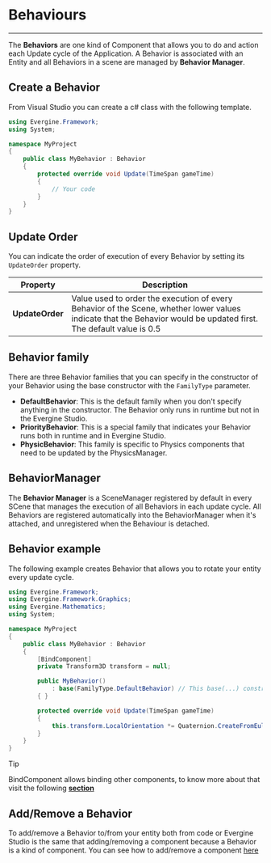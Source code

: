 # Behaviours
---

The **Behaviors** are one kind of Component that allows you to do and action each Update cycle of the Application. A Behavior is associated with an Entity and all Behaviors in a scene are managed by **Behavior Manager**.

## Create a Behavior
From Visual Studio you can create a c# class with the following template.

```csharp
using Evergine.Framework;
using System;

namespace MyProject
{
    public class MyBehavior : Behavior
    {
        protected override void Update(TimeSpan gameTime)
        {
            // Your code
        }
    }
}
```

## Update Order

You can indicate the order of execution of every Behavior by setting its `UpdateOrder` property. 

| Property | Description |
| --- | --- |
| **UpdateOrder** | Value used to order the execution of every Behavior of the Scene, whether lower values indicate that the Behavior would be updated first. The default value is 0.5 |

## Behavior family
There are three Behavior families that you can specify in the constructor of your Behavior using the base constructor with the `FamilyType` parameter.
 
 *  **DefaultBehavior**: This is the default family when you don't specify anything in the constructor. The Behavior only runs in runtime but not in the Evergine Studio.
 *  **PriorityBehavior**: This is a special family that indicates your Behavior runs both in runtime and in Evergine Studio.
 *  **PhysicBehavior**: This family is specific to Physics components that need to be updated by the PhysicsManager.


## BehaviorManager
The **Behavior Manager** is a SceneManager registered by default in every SCene that manages the execution of all Behaviors in each update cycle. All Behaviors are registered automatically into the BehaviorManager when it's attached, and unregistered when the Behaviour is detached.

## Behavior example
The following example creates Behavior that allows you to rotate your entity every update cycle.

```csharp
using Evergine.Framework;
using Evergine.Framework.Graphics;
using Evergine.Mathematics;
using System;

namespace MyProject
{
    public class MyBehavior : Behavior
    {
        [BindComponent]
        private Transform3D transform = null;

        public MyBehavior()
            : base(FamilyType.DefaultBehavior) // This base(...) constructor could be ommited.
        { }

        protected override void Update(TimeSpan gameTime)
        {
            this.transform.LocalOrientation *= Quaternion.CreateFromEuler(new Vector3(0, (float)gameTime.TotalSeconds, 0));
        }
    }
}
```
> [!Tip]
> BindComponent allows binding other components, to know more about that visit the following [**section**](../../bindings/index.md)

## Add/Remove a Behavior
To add/remove a Behavior to/from your entity both from code or Evergine Studio is the same that adding/removing a component because a Behavior is a kind of component. You can see how to add/remove a component [here](index.md)